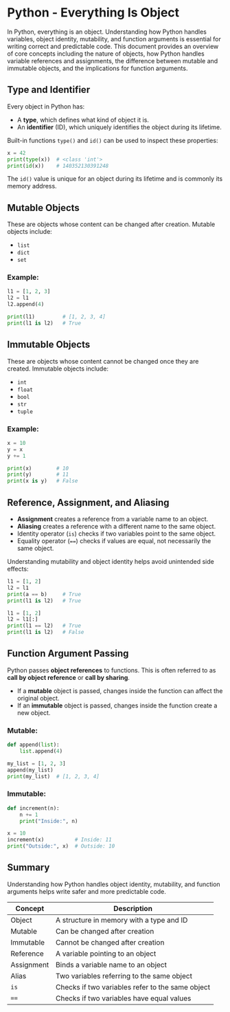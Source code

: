 # Python - Everything Is Object

In Python, everything is an object. Understanding how Python handles variables, object identity, mutability, and function arguments is essential for writing correct and predictable code. This document provides an overview of core concepts including the nature of objects, how Python handles variable references and assignments, the difference between mutable and immutable objects, and the implications for function arguments.

## Type and Identifier

Every object in Python has:
- A **type**, which defines what kind of object it is.
- An **identifier** (ID), which uniquely identifies the object during its lifetime.

Built-in functions `type()` and `id()` can be used to inspect these properties:

```python
x = 42
print(type(x))  # <class 'int'>
print(id(x))    # 140352130391248
```

The `id()` value is unique for an object during its lifetime and is commonly its memory address.

## Mutable Objects

These are objects whose content can be changed after creation. Mutable objects include:

- `list`
- `dict`
- `set`

### Example:

```python
l1 = [1, 2, 3]
l2 = l1
l2.append(4)

print(l1)         # [1, 2, 3, 4]
print(l1 is l2)   # True
```

## Immutable Objects

These are objects whose content cannot be changed once they are created. Immutable objects include:

- `int`
- `float`
- `bool`
- `str`
- `tuple`

### Example:

```python
x = 10
y = x
y += 1

print(x)        # 10
print(y)        # 11
print(x is y)   # False
```

## Reference, Assignment, and Aliasing

- **Assignment** creates a reference from a variable name to an object.
- **Aliasing** creates a reference with a different name to the same object.
- Identity operator (`is`) checks if two variables point to the same object.
- Equality operator (`==`) checks if values are equal, not necessarily the same object.

Understanding mutability and object identity helps avoid unintended side effects:

```python
l1 = [1, 2]
l2 = l1
print(a == b)     # True
print(l1 is l2)   # True

l1 = [1, 2]
l2 = l1[:]
print(l1 == l2)   # True
print(l1 is l2)   # False
```

## Function Argument Passing

Python passes **object references** to functions. This is often referred to as **call by object reference** or **call by sharing**.

- If a **mutable** object is passed, changes inside the function can affect the original object.
- If an **immutable** object is passed, changes inside the function create a new object.

### Mutable:

```python
def append(list):
    list.append(4)

my_list = [1, 2, 3]
append(my_list)
print(my_list)  # [1, 2, 3, 4]
```

### Immutable:

```python
def increment(n):
    n += 1
    print("Inside:", n)

x = 10
increment(x)          # Inside: 11
print("Outside:", x)  # Outside: 10
```

## Summary

Understanding how Python handles object identity, mutability, and function arguments helps write safer and more predictable code.

| Concept | Description |
|---------|-------------|
| Object | A structure in memory with a type and ID |
| Mutable | Can be changed after creation |
| Immutable | Cannot be changed after creation |
| Reference | A variable pointing to an object |
| Assignment | Binds a variable name to an object |
| Alias | Two variables referring to the same object |
| `is` | Checks if two variables refer to the same object |
| `==` | Checks if two variables have equal values |
